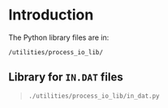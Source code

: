# Introduction

The Python library files are in: 

```
/utilities/process_io_lib/
```

## Library for `IN.DAT` files

> `./utilities/process_io_lib/in_dat.py`

